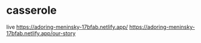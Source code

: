 # casserole
live https://adoring-meninsky-17bfab.netlify.app/
https://adoring-meninsky-17bfab.netlify.app/our-story
